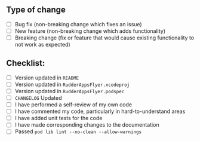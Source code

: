 ## Type of change
- [ ] Bug fix (non-breaking change which fixes an issue)
- [ ] New feature (non-breaking change which adds functionality)
- [ ] Breaking change (fix or feature that would cause existing functionality to not work as expected)
## Checklist:
- [ ] Version updated in `README`
- [ ] Version updated in `RudderAppsFlyer.xcodeproj`
- [ ] Version updated in `RudderAppsFlyer.podspec`
- [ ] `CHANGELOG` Updated
- [ ] I have performed a self-review of my own code
- [ ] I have commented my code, particularly in hard-to-understand areas
- [ ] I have added unit tests for the code
- [ ] I have made corresponding changes to the documentation
- [ ] Passed `pod lib lint --no-clean --allow-warnings`
